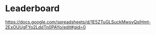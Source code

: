 # Leaderboard
https://docs.google.com/spreadsheets/d/1E5ZTuGLSuckMwsyQslHmt-2ExOUUgFYo2LddTn0PAYo/edit#gid=0